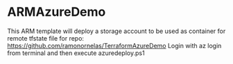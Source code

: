 # ARMAzureDemo
This ARM template will deploy a storage account to be used as container for remote tfstate file for repo: https://github.com/ramonornelas/TerraformAzureDemo
Login with az login from terminal and then execute azuredeploy.ps1